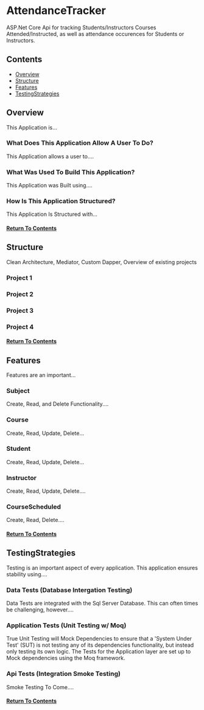 # AttendanceTracker

ASP.Net Core Api for tracking Students/Instructors Courses Attended/Instructed, as well as attendance occurences for Students or Instructors.

## Contents

* [Overview](https://github.com/uhyeay2/AttendanceTracker/blob/main/README.md#overview)
* [Structure](https://github.com/uhyeay2/AttendanceTracker/blob/main/README.md#structure)
* [Features](https://github.com/uhyeay2/AttendanceTracker/blob/main/README.md#features)
* [TestingStrategies](https://github.com/uhyeay2/AttendanceTracker/blob/main/README.md#testingstrategies)

## Overview

This Application is...

### What Does This Application Allow A User To Do?

This Application allows a user to....

### What Was Used To Build This Application?

This Application was Built using....

### How Is This Application Structured?

This Application Is Structured with...

#### [Return To Contents](https://github.com/uhyeay2/AttendanceTracker/blob/main/README.md#contents)

## Structure

Clean Architecture, Mediator, Custom Dapper, Overview of existing projects

### Project 1

### Project 2

### Project 3

### Project 4

#### [Return To Contents](https://github.com/uhyeay2/AttendanceTracker/blob/main/README.md#contents)

## Features

Features are an important...

### Subject

Create, Read, and Delete Functionality....

### Course

Create, Read, Update, Delete...

### Student

Create, Read, Update, Delete...

### Instructor

Create, Read, Update, Delete....

### CourseScheduled

Create, Read, Delete....

#### [Return To Contents](https://github.com/uhyeay2/AttendanceTracker/blob/main/README.md#contents)

## TestingStrategies

Testing is an important aspect of every application. This application ensures stability using....

### Data Tests (Database Intergation Testing)

Data Tests are integrated with the Sql Server Database. This can often times be challenging, however....

### Application Tests (Unit Testing w/ Moq)

True Unit Testing will Mock Dependencies to ensure that a 'System Under Test' (SUT) is not testing any of its dependencies functionality, but instead only testing its own logic. The Tests for the Application layer are set up to Mock dependencies using the Moq framework.

### Api Tests (Integration Smoke Testing)

Smoke Testing To Come....

#### [Return To Contents](https://github.com/uhyeay2/AttendanceTracker/blob/main/README.md#contents)
